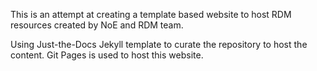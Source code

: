This is an attempt at creating a template based website to host RDM resources created by NoE and RDM team.

Using Just-the-Docs Jekyll template to curate the repository to host the content. Git Pages is used to host this website.